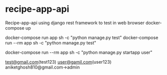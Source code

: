# recipe-app-api
Recipe-app-api using django rest framework
to test in web browser
docker-compose up

docker-compose run app sh -c "python manage.py test"
docker-compose run --rm app sh -c "python manage.py test"

docker-compose run --rm app sh -c "python manage.py startapp user"

test@gmail.com(test123)
user@gamil.com(user123)
aniketghosh810@gmail.com->admin